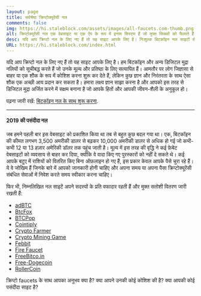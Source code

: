 ```yaml
---
layout: page
title: सर्वश्रेष्ठ क्रिप्टोक्यूरेंसी नल
comments: false
img: https://hi.staleblock.com/assets/images/all-faucets.com-thumb.png
alt: क्रिप्टोक्यूरेंसी नल एक वेबसाइट या एक ऐप के रूप में इनाम सिस्टम हैं जो मुफ्त सिक्कों को फैलाते हैं।
desc: यदि आप क्रिप्टो नल के लिए नए हैं तो यह साइट आपके लिए है। निःशुल्क बिटकॉइन नल साइटों से दावा करते हुए अपने समय और प्रयास के मूल्य को अधिकतम करने का तरीका जानें।
URL: https://hi.staleblock.com/index.html
---
```

<link rel="stylesheet" href="https://cdnjs.cloudflare.com/ajax/libs/normalize/5.0.0/normalize.min.css">

यदि आप क्रिप्टो नल के लिए नए हैं तो यह साइट आपके लिए है। हम बिटकॉइन और अन्य डिजिटल मुद्रा नलियों को सूचीबद्ध करते हैं जो उनके मूल्य और प्रतिष्ठा के लिए सत्यापित हैं। आमतौर पर लोग जिज्ञासा से बाहर या एक शौक के रूप में कोशिश करना शुरू कर देते हैं, लेकिन कुछ ज्ञान और निरंतरता के साथ ऐसा शौक एक अच्छी आय प्रदान कर सकता है। हमारा लक्ष्य ज्ञान साझा करना है और आपको इस तरह से डिजिटल मुद्रा अर्जित करने में सक्षम बनाना है जो आपके हितों और आपकी जीवन-शैली के अनुकूल हो।

पढ़ना जारी रखें: <a href="https://hi.staleblock.com/daily/2019/12/12/index.html">बिटकॉइन नल के साथ शुरू करना</a>.

---
#### 2019 की पसंदीदा नल

जब हमने पहली बार इस वेबसाइट को प्रकाशित किया था तब से बहुत कुछ बदल गया था। एक, बिटकॉइन की कीमत लगभग 3,500 अमरीकी डालर से बढ़कर 10,000 अमरीकी डालर से अधिक हो गई जो कभी-कभी 12 या 13 हज़ार अमेरिकी डॉलर तक पहुंच जाती है। मूल्य में इस तरह की वृद्धि ने कई फ़ेबेट वेबसाइटों को व्यवसाय से बाहर कर दिया, क्योंकि वे वादा किए गए पुरस्कारों को नहीं दे सकते थे। कई आपके बटुए में राशियों को वितरित किए बिना ऑफ़लाइन हो गए हैं, इस प्रकार केवल आपके पैसे चुरा रहे हैं। ये वे जोखिम हैं जिनके बारे में आपको जानकारी होनी चाहिए और अपना समय या अपना पैसा क्रिप्टोक्यूरेंसी संबंधित सेवाओं में निवेश करते समय स्वीकार करना चाहिए।

फिर भी, निम्नलिखित नल साइटें अपने सदस्यों के प्रति वफादार रहती हैं और मुक्त सतोशी वितरण जारी रखती हैं:

- <a href="http://bit.ly/www-adbtc" target="_blank">adBTC</a>
- <a href="http://bit.ly/www-btcfox" target="_blank">BtcFox</a>
- <a href="http://bit.ly/www-btcpop" target="_blank">BTCPop</a>
- <a href="http://bit.ly/www-cointiply" target="_blank">Cointiply</a>
- <a href="http://bit.ly/www-cryptofarmer" target="_blank">Crypto Farmer</a>
- <a href="http://bit.ly/www-cryptomininggame" target="_blank">Crypto Mining Game</a>
- <a href="http://bit.ly/www-febbit" target="_blank">Febbit</a>
- <a href="http://bit.ly/www-firefaucet" target="_blank">Fire Faucet</a>
- <a href="http://bit.ly/www-freebitcoin" target="_blank">FreeBitco.in</a>
- <a href="http://bit.ly/www-free-dogecoin" target="_blank">Free-Dogecoin</a>
- <a href="http://bit.ly/www-rollercoin" target="_blank">RollerCoin</a>

क्रिप्टो faucets के साथ आपका अनुभव क्या है? क्या आपने उनकी कोई कोशिश की है? क्या आपकी कोई पसंदीदा साइट है?

<div id="commento"></div>
<script src="https://cdn.commento.io/js/commento.js"></script>
